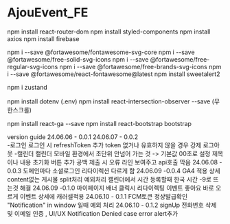 # AjouEvent_FE

npm install react-router-dom
npm install styled-components
npm install axios
npm install firebase

npm i --save @fortawesome/fontawesome-svg-core
npm i --save @fortawesome/free-solid-svg-icons
npm i --save @fortawesome/free-regular-svg-icons
npm i --save @fortawesome/free-brands-svg-icons
npm i --save @fortawesome/react-fontawesome@latest
npm install sweetalert2

npm i zustand

npm install dotenv (.env)
npm install react-intersection-observer --save (무한스크롤)

npm install react-ga --save
npm install react-bootstrap bootstrap

version guide
24.06.06 - 0.0.1
24.06.07 - 0.0.2  
-로그인
로그인 시 refreshToken 추가
token 없거나 유효하지 않을 경우 강제 로그아웃 -캘린더
캘린더 모바일 환경에서 초단위 안넘어 가는 것 -> 기본값 00초로 설정
제목이나 내용 초기화 버튼 추가
공백 제출 시 오류 라인 보여주고 api호출 막음
24.06.08 - 0.0.3
도메인마다 소셜로그인 리다이렉션 다르게 함
24.06.09 -0.0.4
GA4 적용
상세 content없는 게시물 split처리 예외처리
캘린더에서 시간 등록할때 한국 시간 -9로 뜨는것 해결
24.06.09 -0.1.0
마이페이지 배너 클릭시 리다이렉팅
이벤트 좋아요 바로 오르게
이벤트 상세에 캐러셀적용
24.06.10 - 0.1.1
FCM토큰 정상발급확인
"Notification" in window 일때 예외 처리
24.06.10 - 0.1.2
signUp 전화번호 삭제 및 이메일 인증 , UI/UX
Notification Denied case error alert추가
